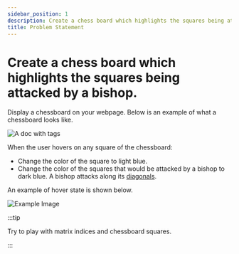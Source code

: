 ```yaml
---
sidebar_position: 1
description: Create a chess board which highlights the squares being attacked by a bishop.
title: Problem Statement
---
```


# Create a chess board which highlights the squares being attacked by a bishop.

Display a chessboard on your webpage. Below is an example of what a chessboard looks like.

![A doc with tags](https://wat-images.s3.ap-south-1.amazonaws.com/images/blogs/content/chessboard-default.svg)

When the user hovers on any square of the chessboard:

- Change the color of the square to light blue.
- Change the color of the squares that would be attacked by a bishop to dark blue. A bishop attacks along its [diagonals](<https://en.wikipedia.org/wiki/Bishop_(chess)#Placement_and_movement>).

An example of hover state is shown below.

![Example Image](https://wat-images.s3.ap-south-1.amazonaws.com/images/blogs/content/chessboard-hovered.svg)

:::tip

Try to play with matrix indices and chessboard squares.

:::
